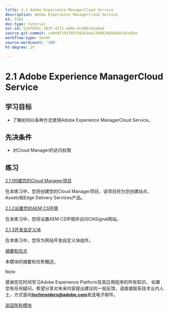 ```yaml
---
title: 2.1 Adobe Experience ManagerCloud Service
description: Adobe Experience ManagerCloud Service
kt: 5342
doc-type: tutorial
exl-id: 52efb52c-103f-4171-a69e-0cddb142a0ed
source-git-commit: ce8e9f193765f362b3ea1396626d56b453e1d5ec
workflow-type: tm+mt
source-wordcount: '169'
ht-degree: 2%

---
```


# 2.1 Adobe Experience ManagerCloud Service

## 学习目标

- 了解如何以各种方式使用Adobe Experience ManagerCloud Service。

## 先决条件

- 对Cloud Manager的访问权限

## 练习

[2.1.1创建您的Cloud Manager项目](./ex1.md)

在本练习中，您将创建您的Cloud Manager项目，该项目将为您创建站点、Assets和Edge Delivery Services产品。

[2.1.2设置您的AEM CS环境](./ex2.md)

在本练习中，您将设置AEM CS环境并访问CitiSignal网站。

[2.1.3开发自定义块](./ex3.md)

在本练习中，您将为网站开发自定义块组件。

[摘要和优点](./summary.md)

本模块的摘要和优势概述。

>[!NOTE]
>
>感谢您花时间学习Adobe Experience Platform及其应用程序的所有知识。 如果您有任何疑问，希望分享对未来内容提出建议的一般反馈，请直接联系技术业内人士，方式是向&#x200B;**techinsiders@adobe.com**&#x200B;发送电子邮件。

[返回所有模块](../../../overview.md)

